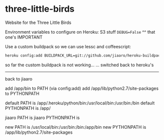 three-little-birds
==================

Website for the Three Little Birds


Environment variables to configure on Heroku:
S3 stuff
`DEBUG=False`
^^ that one's IMPORTANT


Use a custom buildpack so we can use lessc and coffeescript:

```sh
heroku config:add BUILDPACK_URL=git://github.com/jiaaro/heroku-buildpack-django.git
```
so far the custom buildpack is not working...
... switched back to heroku's


-----------------

back to jiaaro

add /app/bin to PATH (via config:add)
add /app/lib/python2.7/site-packages to PYTHONPATH

default PATH is /app/.heroku/python/bin:/usr/local/bin:/usr/bin:/bin
default PYTHONPATH is /app/

jiaaro PATH is 
jiaaro PYTHONPATH is

new PATH is /usr/local/bin:/usr/bin:/bin:/app/bin
new PYTHONPATH is /app/lib/python2.7/site-packages
